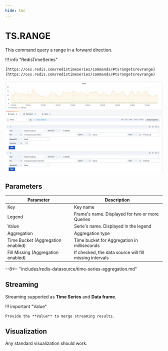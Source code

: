 ```yaml
---
hide: toc
---
```


# TS.RANGE

This command query a range in a forward direction.

!!! info "RedisTimeSeries"

    [https://oss.redis.com/redistimeseries/commands/#tsrangetsrevrange](https://oss.redis.com/redistimeseries/commands/#tsrangetsrevrange)

![TS.RANGE](../../images/redis-datasource/commands/ts-range.png)

## Parameters

| Parameter                          | Description                                             |
| ---------------------------------- | ------------------------------------------------------- |
| Key                                | Key name                                                |
| Legend                             | Frame's name. Displayed for two or more Queries         |
| Value                              | Serie's name. Displayed in the legend                   |
| Aggregation                        | Aggregation type                                        |
| Time Bucket (Aggregation enabled)  | Time bucket for Aggregation in milliseconds             |
| Fill Missing (Aggregation enabled) | If checked, the data source will fill missing intervals |

--8<-- "includes/redis-datasource/time-series-aggregation.md"

## Streaming

Streaming supported as **Time Series** and **Data frame**.

!!! important "Value"

    Provide the **Value** to merge streaming results.

## Visualization

Any standard visualization should work.
